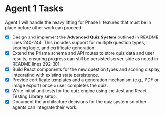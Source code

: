 # Agent 1 Tasks

Agent 1 will handle the heavy lifting for Phase II features that must be in place before other work can proceed.

- [x] Design and implement the **Advanced Quiz System** outlined in README lines 240-244. This includes support for multiple question types, scoring logic, and certificate generation.
- [x] Extend the Prisma schema and API routes to store quiz data and user results, ensuring progress can still be persisted server-side as noted in README lines 292-301.
- [x] Build React components for the new question types and scoring display, integrating with existing state persistence.
- [x] Provide certificate templates and a generation mechanism (e.g., PDF or image export) once a user completes the quiz.
- [x] Write initial unit tests for the quiz engine using the Jest and React Testing Library setup.
- [x] Document the architecture decisions for the quiz system so other agents can integrate their work.
